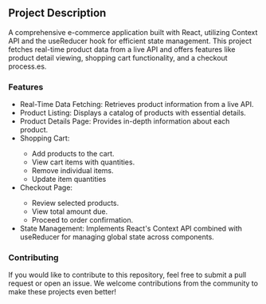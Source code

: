 ## Project Description

A comprehensive e-commerce application built with React, utilizing Context API and the useReducer hook for efficient state management. This project fetches real-time product data from a live API and offers features like product detail viewing, shopping cart functionality, and a checkout process.es.

### Features

<ul>
 <li>Real-Time Data Fetching: Retrieves product information from a live API.</li>
 <li>Product Listing: Displays a catalog of products with essential details.</li>
 <li>Product Details Page: Provides in-depth information about each product.</li>
 <li>Shopping Cart:</li>
  <ul>
   <li>Add products to the cart.</li>
   <li>View cart items with quantities.</li>
   <li>Remove individual items.</li>
   <li>Update item quantities</li>
  </ul>
 <li>Checkout Page:</li>
  <ul>
   <li>Review selected products.</li>
   <li>View total amount due.</li>
   <li>Proceed to order confirmation.</li>
  </ul>
<li>State Management: Implements React's Context API combined with useReducer for managing global state across components.</li>
</ul>

### Contributing

If you would like to contribute to this repository, feel free to submit a pull request or open an issue. We welcome contributions from the community to make these projects even better!
